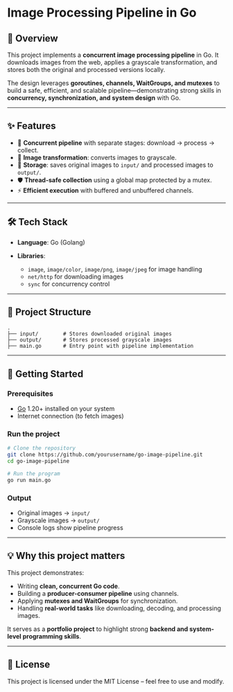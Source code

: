 # Image Processing Pipeline in Go

## 📌 Overview

This project implements a **concurrent image processing pipeline** in Go. It downloads images from the web, applies a grayscale transformation, and stores both the original and processed versions locally.

The design leverages **goroutines, channels, WaitGroups, and mutexes** to build a safe, efficient, and scalable pipeline—demonstrating strong skills in **concurrency, synchronization, and system design** with Go.

---

## ✨ Features

* 🔗 **Concurrent pipeline** with separate stages: download → process → collect.
* 🎨 **Image transformation**: converts images to grayscale.
* 💾 **Storage**: saves original images to `input/` and processed images to `output/`.
* 🛡️ **Thread-safe collection** using a global map protected by a mutex.
* ⚡ **Efficient execution** with buffered and unbuffered channels.

---

## 🛠️ Tech Stack

* **Language**: Go (Golang)
* **Libraries**:

  * `image`, `image/color`, `image/png`, `image/jpeg` for image handling
  * `net/http` for downloading images
  * `sync` for concurrency control

---

## 📂 Project Structure

```
.
├── input/        # Stores downloaded original images
├── output/       # Stores processed grayscale images
├── main.go       # Entry point with pipeline implementation
```

---

## 🚀 Getting Started

### Prerequisites

* [Go](https://go.dev/dl/) 1.20+ installed on your system
* Internet connection (to fetch images)

### Run the project

```bash
# Clone the repository
git clone https://github.com/yourusername/go-image-pipeline.git
cd go-image-pipeline

# Run the program
go run main.go
```

### Output

* Original images → `input/`
* Grayscale images → `output/`
* Console logs show pipeline progress

---

## 💡 Why this project matters

This project demonstrates:

* Writing **clean, concurrent Go code**.
* Building a **producer-consumer pipeline** using channels.
* Applying **mutexes and WaitGroups** for synchronization.
* Handling **real-world tasks** like downloading, decoding, and processing images.

It serves as a **portfolio project** to highlight strong **backend and system-level programming skills**.

---

## 📜 License

This project is licensed under the MIT License – feel free to use and modify.

